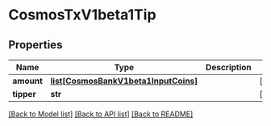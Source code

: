 # CosmosTxV1beta1Tip

## Properties
Name | Type | Description | Notes
------------ | ------------- | ------------- | -------------
**amount** | [**list[CosmosBankV1beta1InputCoins]**](CosmosBankV1beta1InputCoins.md) |  | [optional] 
**tipper** | **str** |  | [optional] 

[[Back to Model list]](../README.md#documentation-for-models) [[Back to API list]](../README.md#documentation-for-api-endpoints) [[Back to README]](../README.md)

